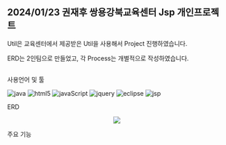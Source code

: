 ## 2024/01/23 권재후 쌍용강북교육센터 Jsp 개인프로젝트
Util은 교육센터에서 제공받은 Util을 사용해서 Project 진행하였습니다.    

ERD는 2인팀으로 만들었고, 각 Process는 개별적으로 작성하였습니다.

##
사용언어 및 툴
<p align="left">
  <img alt="java" src="https://img.shields.io/badge/Java-ED8B00?style=for-the-badge&logo=openjdk&logoColor=white"/>
  <img alt="html5" src="https://img.shields.io/badge/HTML5-E34F26?style=for-the-badge&logo=html5&logoColor=white"/>
  <img alt="javaScript" src="https://img.shields.io/badge/JavaScript-F7DF1E?style=for-the-badge&logo=JavaScript&logoColor=white"/>
  <img alt="jquery" src="https://img.shields.io/badge/jQuery-0769AD?style=for-the-badge&logo=jquery&logoColor=white"/>
  <img alt="eclipse" src="https://img.shields.io/badge/eclipseide-2C2255?style=for-the-badge&logo=eclipse %20ide&logoColor=white"/>
  <img alt="jsp" src="https://img.shields.io/badge/jsp-000000?style=for-the-badge&logo=jsp&logoColor=white"/>
</p>
ERD
<p align="center">
  <img src="https://github.com/KwonJaeHoo/kwonjaehooJsp/assets/110653857/2aec3733-2cf3-4328-bbc9-e8b85fd5400a">
</p>

주요 기능



